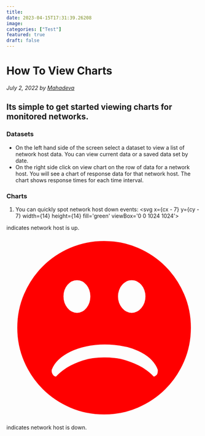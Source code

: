 ```yaml
---
title: 
date: 2023-04-15T17:31:39.26208
image: 
categories: ["Test"]
featured: true
draft: false
---
```

# How To View Charts

_July 2, 2022 by [Mahadeva](https://www.mahadeva.co.uk)_


## Its simple to get started viewing charts for monitored networks.

### Datasets

- On the left hand side of the screen select a dataset to view a list of network host data. You can view current data or a saved data set by date.
- On the right side click on view chart on the row of data for a network host. You will see a chart of response data for that network host. The chart shows response times for each time interval.

### Charts

1. You can quickly spot network host down events:  <svg x={cx - 7} y={cy - 7} width={14} height={14} fill='green' viewBox='0 0 1024 1024'>
<path d='M512 1009.984c-274.912 0-497.76-222.848-497.76-497.76s222.848-497.76 497.76-497.76c274.912 0 497.76 222.848 497.76 497.76s-222.848 497.76-497.76 497.76zM340.768 295.936c-39.488 0-71.52 32.8-71.52 73.248s32.032 73.248 71.52 73.248c39.488 0 71.52-32.8 71.52-73.248s-32.032-73.248-71.52-73.248zM686.176 296.704c-39.488 0-71.52 32.8-71.52 73.248s32.032 73.248 71.52 73.248c39.488 0 71.52-32.8 71.52-73.248s-32.032-73.248-71.52-73.248zM772.928 555.392c-18.752-8.864-40.928-0.576-49.632 18.528-40.224 88.576-120.256 143.552-208.832 143.552-85.952 0-164.864-52.64-205.952-137.376-9.184-18.912-31.648-26.592-50.08-17.28-18.464 9.408-21.216 21.472-15.936 32.64 52.8 111.424 155.232 186.784 269.76 186.784 117.984 0 217.12-70.944 269.76-186.784 8.672-19.136 9.568-31.2-9.12-40.096z' />
</svg> 
indicates network host is up.
<svg x={cx - 7} y={cy - 7} width={14} height={14} fill='red' viewBox='0 0 1024 1024'>
<path d='M517.12 53.248q95.232 0 179.2 36.352t145.92 98.304 98.304 145.92 36.352 179.2-36.352 179.2-98.304 145.92-145.92 98.304-179.2 36.352-179.2-36.352-145.92-98.304-98.304-145.92-36.352-179.2 36.352-179.2 98.304-145.92 145.92-98.304 179.2-36.352zM663.552 261.12q-15.36 0-28.16 6.656t-23.04 18.432-15.872 27.648-5.632 33.28q0 35.84 21.504 61.44t51.2 25.6 51.2-25.6 21.504-61.44q0-17.408-5.632-33.28t-15.872-27.648-23.04-18.432-28.16-6.656zM373.76 261.12q-29.696 0-50.688 25.088t-20.992 60.928 20.992 61.44 50.688 25.6 50.176-25.6 20.48-61.44-20.48-60.928-50.176-25.088zM520.192 602.112q-51.2 0-97.28 9.728t-82.944 27.648-62.464 41.472-35.84 51.2q-1.024 1.024-1.024 2.048-1.024 3.072-1.024 8.704t2.56 11.776 7.168 11.264 12.8 6.144q25.6-27.648 62.464-50.176 31.744-19.456 79.36-35.328t114.176-15.872q67.584 0 116.736 15.872t81.92 35.328q37.888 22.528 63.488 50.176 17.408-5.12 19.968-18.944t0.512-18.944-3.072-7.168-1.024-3.072q-26.624-55.296-100.352-88.576t-176.128-33.28z' />
</svg>
 indicates network host is down.

